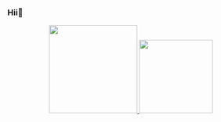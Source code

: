 ### Hii🐬

 <div align="center">

  <a href="https://github.com/lavnisy">

  <img height="180em" src="https://github-readme-stats.vercel.app/api?username=lavnisy&show_icons=true&theme=gotham&include_all_commits=true&count_private=true"/>

  <img height="150em" src="https://github-readme-stats.vercel.app/api/top-langs/?username=lavnisy&layout=compact&langs_count=3&theme=gotham"/>
 
</div>

